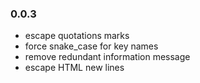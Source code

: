 ### 0.0.3
- escape quotations marks
- force snake_case for key names
- remove redundant information message
- escape HTML new lines